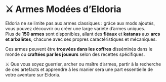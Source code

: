# ⚔️ Armes Modées d’Eldoria

Eldoria ne se limite pas aux armes classiques : grâce aux mods ajoutés, vous pouvez découvrir ou créer une large variété d’armes uniques.  
Plus de **150 armes** sont disponibles, allant des **fléaux** et **katanas** aux **arcs et arbalètes**, chacune avec ses propres caractéristiques et mécaniques.  

Ces armes peuvent être **trouvées dans les coffres** disséminés dans le monde ou **craftées par les joueurs** selon des recettes spécifiques.  

⚔️ Que vous soyez guerrier, archer ou maître d’armes, partir à la recherche de ces artefacts et apprendre à les manier sera une part essentielle de votre aventure sur Eldoria.
